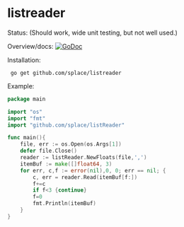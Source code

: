 # listreader

Status: (Should work, wide unit testing, but not well used.)

Overview/docs: [![GoDoc](https://godoc.org/github.com/splace/listreader?status.svg)](https://godoc.org/github.com/splace/listreader) 

Installation:

     go get github.com/splace/listreader

Example:
```go
package main

import "os"
import "fmt"
import "github.com/splace/listReader"

func main(){
   	file, err := os.Open(os.Args[1])
	defer file.Close()
	reader := listReader.NewFloats(file,',')
	itemBuf := make([]float64, 3)
	for err, c,f := error(nil),0, 0; err == nil; {
		c, err = reader.Read(itemBuf[f:])
		f+=c
     	if f<3 {continue}
      	f=0
     	fmt.Println(itemBuf)
	}
}
```
